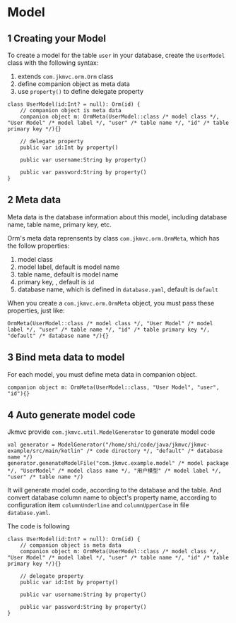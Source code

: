 # Model

## 1 Creating your Model

To create a model for the table `user` in your database, create the `UserModel` class with the following syntax:
1. extends `com.jkmvc.orm.Orm` class
2. define companion object as meta data 
3. use `property()` to define delegate property

```
class UserModel(id:Int? = null): Orm(id) {
	// companion object is meta data
 	companion object m: OrmMeta(UserModel::class /* model class */, "User Model" /* model label */, "user" /* table name */, "id" /* table primary key */){}

	// delegate property
	public var id:Int by property()

	public var username:String by property()

	public var password:String by property()
}
```

## 2 Meta data

Meta data is the database information about this model, including database name, table name, primary key, etc.

Orm's meta data reprensents by class `com.jkmvc.orm.OrmMeta`, which has the follow properties:
1. model class
2. model label, default is model name
3. table name, default is model name
4. primary key, , default is `id`
5. database name, which is defined in `database.yaml`, default is `default`

When you create a `com.jkmvc.orm.OrmMeta` object, you must pass these properties, just like:

```
OrmMeta(UserModel::class /* model class */, "User Model" /* model label */, "user" /* table name */, "id" /* table primary key */, "default" /* database name */){}
```

## 3 Bind meta data to model

For each model, you must define meta data in companion object.

```
companion object m: OrmMeta(UserModel::class, "User Model", "user", "id"){}
``` 

## 4 Auto generate model code

Jkmvc provide `com.jkmvc.util.ModelGenerator` to generate model code

```
val generator = ModelGenerator("/home/shi/code/java/jkmvc/jkmvc-example/src/main/kotlin" /* code directory */, "default" /* database name */)
generator.genenateModelFile("com.jkmvc.example.model" /* model package */, "UserModel" /* model class name */, "用户模型" /* model label */, "user" /* table name */)
```

It will generate model code, according to the database and the table. And convert database column name to object's property name, according to configuration item `columnUnderline` and `columnUpperCase`  in file `database.yaml`.

The code is following

```
class UserModel(id:Int? = null): Orm(id) {
	// companion object is meta data
 	companion object m: OrmMeta(UserModel::class /* model class */, "User Model" /* model label */, "user" /* table name */, "id" /* table primary key */){}

	// delegate property
	public var id:Int by property()

	public var username:String by property()

	public var password:String by property()
}
```